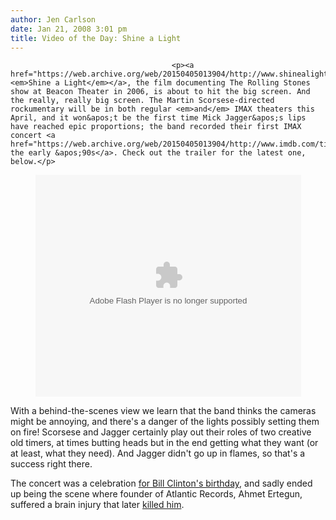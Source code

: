 ```yaml
---
author: Jen Carlson
date: Jan 21, 2008 3:01 pm
title: Video of the Day: Shine a Light
---
```


	
										<p><a href="https://web.archive.org/web/20150405013904/http://www.shinealightmovie.com/"><em>Shine a Light</em></a>, the film documenting The Rolling Stones show at Beacon Theater in 2006, is about to hit the big screen. And the really, really big screen. The Martin Scorsese-directed rockumentary will be in both regular <em>and</em> IMAX theaters this April, and it won&apos;t be the first time Mick Jagger&apos;s lips have reached epic proportions; the band recorded their first IMAX concert <a href="https://web.archive.org/web/20150405013904/http://www.imdb.com/title/tt0101374">in the early &apos;90s</a>. Check out the trailer for the latest one, below.</p>

<center><object width="425" height="355"><param name="movie" value="http://www.youtube.com/v/yDHbnF0z4EE&amp;rel=1"><param name="wmode" value="transparent"><embed src="https://web.archive.org/web/20150405013904oe_/http://www.youtube.com/v/yDHbnF0z4EE&amp;rel=1" type="application/x-shockwave-flash" wmode="transparent" width="425" height="355"></object></center>

<p>With a behind-the-scenes view we learn that the band thinks the cameras might be annoying, and there&apos;s a danger of the lights possibly setting them on fire! Scorsese and Jagger certainly play out their roles of two creative old timers, at times butting heads but in the end getting what they want (or at least, what they need). And Jagger didn&apos;t go up in flames, so that&apos;s a success right there. </p>

<p>The concert was a celebration <a href="https://web.archive.org/web/20150405013904/http://gothamist.com/2006/08/15/mick_and_bill_o.php">for Bill Clinton&apos;s birthday</a>, and sadly ended up being the scene where founder of Atlantic Records, Ahmet Ertegun, suffered a brain injury that later <a href="https://web.archive.org/web/20150405013904/http://gothamist.com/2006/12/15/ahmet_ertegun_1.php">killed him</a>.</p>					
										
									
				